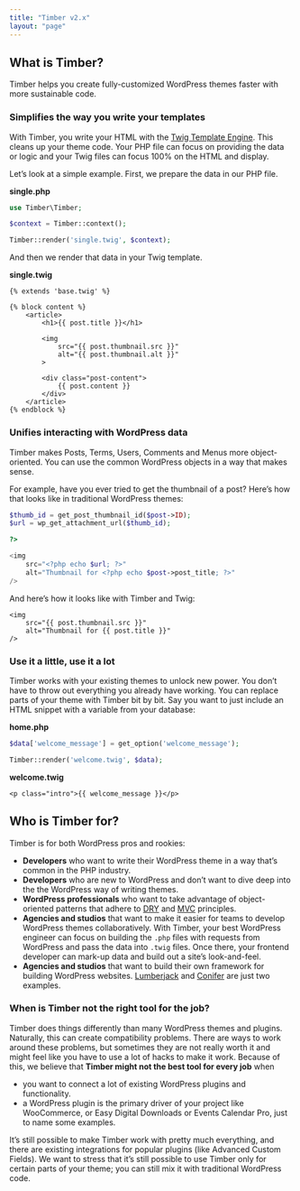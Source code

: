 ```yaml
---
title: "Timber v2.x"
layout: "page"
---
```


## What is Timber?

Timber helps you create fully-customized WordPress themes faster with more sustainable code.

### Simplifies the way you write your templates

With Timber, you write your HTML with the [Twig Template Engine](https://twig.symfony.com/). This cleans up your theme code. Your PHP file can focus on providing the data or logic and your Twig files can focus 100% on the HTML and display.

Let’s look at a simple example. First, we prepare the data in our PHP file.

**single.php**

```php
use Timber\Timber;

$context = Timber::context();

Timber::render('single.twig', $context);
```

And then we render that data in your Twig template.

**single.twig**

```twig
{% extends 'base.twig' %}

{% block content %}
	<article>
		<h1>{{ post.title }}</h1>

		<img
            src="{{ post.thumbnail.src }}"
            alt="{{ post.thumbnail.alt }}"
        >

		<div class="post-content">
			{{ post.content }}
		</div>
	</article>
{% endblock %}
```

### Unifies interacting with WordPress data

Timber makes Posts, Terms, Users, Comments and Menus more object-oriented. You can use the common WordPress objects in a way that makes sense.

For example, have you ever tried to get the thumbnail of a post? Here’s how that looks like in traditional WordPress themes:

```php
$thumb_id = get_post_thumbnail_id($post->ID);
$url = wp_get_attachment_url($thumb_id);

?>

<img
    src="<?php echo $url; ?>"
    alt="Thumbnail for <?php echo $post->post_title; ?>"
/>
```

And here’s how it looks like with Timber and Twig:

```twig
<img
    src="{{ post.thumbnail.src }}"
    alt="Thumbnail for {{ post.title }}"
/>
```

### Use it a little, use it a lot

Timber works with your existing themes to unlock new power. You don’t have to throw out everything you already have working. You can replace parts of your theme with Timber bit by bit. Say you want to just include an HTML snippet with a variable from your database:

**home.php**

```php
$data['welcome_message'] = get_option('welcome_message');

Timber::render('welcome.twig', $data);
```

**welcome.twig**

```twig
<p class="intro">{{ welcome_message }}</p>
```

## Who is Timber for?

Timber is for both WordPress pros and rookies:

- **Developers** who want to write their WordPress theme in a way that’s common in the PHP industry.
- **Developers** who are new to WordPress and don’t want to dive deep into the the WordPress way of writing themes.
- **WordPress professionals** who want to take advantage of object-oriented patterns that adhere to [DRY](https://en.wikipedia.org/wiki/Don%27t_repeat_yourself) and [MVC](https://en.wikipedia.org/wiki/Model%E2%80%93view%E2%80%93controller) principles.
- **Agencies and studios** that want to make it easier for teams to develop WordPress themes collaboratively. With Timber, your best WordPress engineer can focus on building the `.php` files with requests from WordPress and pass the data into `.twig` files. Once there, your frontend developer can mark-up data and build out a site’s look-and-feel.
- **Agencies and studios** that want to build their own framework for building WordPress websites. [Lumberjack](https://lumberjack.rareloop.com/) and [Conifer](https://coniferplug.in/) are just two examples.

### When is Timber not the right tool for the job?

Timber does things differently than many WordPress themes and plugins. Naturally, this can create compatibility problems. There are ways to work around these problems, but sometimes they are not really worth it and might feel like you have to use a lot of hacks to make it work. Because of this, we believe that **Timber might not the best tool for every job** when

- you want to connect a lot of existing WordPress plugins and functionality.
- a WordPress plugin is the primary driver of your project like WooCommerce, or Easy Digital Downloads or Events Calendar Pro, just to name some examples.

It’s still possible to make Timber work with pretty much everything, and there are existing integrations for popular plugins (like Advanced Custom Fields). We want to stress that it’s still possible to use Timber only for certain parts of your theme; you can still mix it with traditional WordPress code.
